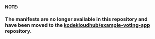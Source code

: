 **NOTE:** 

### The manifests are no longer available in this repository and have been moved to the [kodekloudhub/example-voting-app](https://github.com/kodekloudhub/example-voting-app/tree/master/k8s-specifications) repository. 



